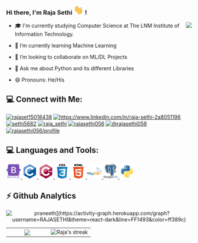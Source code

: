### Hi there, I'm Raja Sethi <img height="26px" src="https://raw.githubusercontent.com/SatYu26/SatYu26/master/Assets/Hi.gif">&nbsp;!

<img align="right" height="260px" src="https://camo.githubusercontent.com/e20822b4282c07ffd010cd05f855a6561d3b62358ca9e607e4901288dd748fcb/68747470733a2f2f63646e2e6472696262626c652e636f6d2f75736572732f323133313939332f73637265656e73686f74732f343934383733362f74686f75676874776f726b732d6769665f6472696262626c652e676966">


- 🎓  I'm currently studying Computer Science at The LNM Institute of Information Technology.
- 🌱 I’m currently learning Machine Learning
- 👯 I’m looking to collaborate on ML/DL Projects
- 💬 Ask me about Python and its different Libraries

- 😄 Pronouns: He/His


<h2><b>💻 Connect with Me:</b></h2>
<p align="left">
<a href="https://twitter.com/rajaset15018438" target="blank"><img align="center" src="https://raw.githubusercontent.com/rahuldkjain/github-profile-readme-generator/master/src/images/icons/Social/twitter.svg" alt="rajaset15018438" height="30" width="40" /></a>
<a href="https://www.linkedin.com/in/raja-sethi-2a8051196" target="blank"><img align="center" src="https://raw.githubusercontent.com/rahuldkjain/github-profile-readme-generator/master/src/images/icons/Social/linked-in-alt.svg" alt="https://www.linkedin.com/in/raja-sethi-2a8051196" height="30" width="40" /></a>
<a href="https://instagram.com/sethi5682" target="blank"><img align="center" src="https://raw.githubusercontent.com/rahuldkjain/github-profile-readme-generator/master/src/images/icons/Social/instagram.svg" alt="sethi5682" height="30" width="40" /></a>
<a href="https://www.codechef.com/users/raja_sethi" target="blank"><img align="center" src="https://cdn.jsdelivr.net/npm/simple-icons@3.1.0/icons/codechef.svg" alt="raja_sethi" height="30" width="40" /></a>
<a href="https://www.hackerrank.com/rajasethi056" target="blank"><img align="center" src="https://raw.githubusercontent.com/rahuldkjain/github-profile-readme-generator/master/src/images/icons/Social/hackerrank.svg" alt="rajasethi056" height="30" width="40" /></a>
<!-- <a href="https://www.leetcode.com/rajasethi056" target="blank"><img align="center" src="https://raw.githubusercontent.com/rahuldkjain/github-profile-readme-generator/master/src/images/icons/Social/leet-code.svg" alt="rajasethi056" height="30" width="40" /></a> -->
<a href="https://www.hackerearth.com/@rajasethi056" target="blank"><img align="center" src="https://raw.githubusercontent.com/rahuldkjain/github-profile-readme-generator/master/src/images/icons/Social/hackerearth.svg" alt="@rajasethi056" height="30" width="40" /></a>
<a href="https://auth.geeksforgeeks.org/user/rajasethi056/profile" target="blank"><img align="center" src="https://raw.githubusercontent.com/rahuldkjain/github-profile-readme-generator/master/src/images/icons/Social/geeks-for-geeks.svg" alt="rajasethi056/profile" height="30" width="40" /></a>
</p>



<h2><b>💻 Languages and Tools:</b></h2>
<p align="left"> <a href="https://getbootstrap.com" target="_blank" rel="noreferrer"> <img src="https://raw.githubusercontent.com/devicons/devicon/master/icons/bootstrap/bootstrap-plain-wordmark.svg" alt="bootstrap" width="40" height="40"/> </a> <a href="https://www.cprogramming.com/" target="_blank" rel="noreferrer"> <img src="https://raw.githubusercontent.com/devicons/devicon/master/icons/c/c-original.svg" alt="c" width="40" height="40"/> </a> <a href="https://www.w3schools.com/cpp/" target="_blank" rel="noreferrer"> <img src="https://raw.githubusercontent.com/devicons/devicon/master/icons/cplusplus/cplusplus-original.svg" alt="cplusplus" width="40" height="40"/> </a> <a href="https://www.w3schools.com/css/" target="_blank" rel="noreferrer"> <img src="https://raw.githubusercontent.com/devicons/devicon/master/icons/css3/css3-original-wordmark.svg" alt="css3" width="40" height="40"/> </a> <a href="https://www.w3.org/html/" target="_blank" rel="noreferrer"> <img src="https://raw.githubusercontent.com/devicons/devicon/master/icons/html5/html5-original-wordmark.svg" alt="html5" width="40" height="40"/> </a> <a href="https://www.mysql.com/" target="_blank" rel="noreferrer"> <img src="https://raw.githubusercontent.com/devicons/devicon/master/icons/mysql/mysql-original-wordmark.svg" alt="mysql" width="40" height="40"/> </a> <a href="https://www.postgresql.org" target="_blank" rel="noreferrer"> <img src="https://raw.githubusercontent.com/devicons/devicon/master/icons/postgresql/postgresql-original-wordmark.svg" alt="postgresql" width="40" height="40"/> </a> <a href="https://www.python.org" target="_blank" rel="noreferrer"> <img src="https://raw.githubusercontent.com/devicons/devicon/master/icons/python/python-original.svg" alt="python" width="40" height="40"/> </a> </p>
<h2><b>⚡ Github Analytics</b></h2>
<p align="center">
  <img   src="https://activity-graph.herokuapp.com/graph?username=RAJASETHI&theme=react-dark&line=FF1493&color=ff389c" alt="praneeth](https://activity-graph.herokuapp.com/graph?username=RAJASETHI&theme=react-dark&line=FF1493&color=ff389c)" />
  <table border="0" align="center">
<tr border="0">
<td width="50%" align="center">
  
  <img  align="center"  src="https://github-readme-stats.vercel.app/api?username=RAJASETHI&theme=synthwave&show_icons=true&count_private=true" />
 
  

</td>
<td>
 <img  title="🔥 Get streak stats for your profile at git.io/streak-stats" alt="Raja's streak" src="https://github-readme-streak-stats.herokuapp.com/?user=RAJASETHI&theme=dark&hide_border=true&color=ff389c" />

</td>
  
</tr>

</table>
